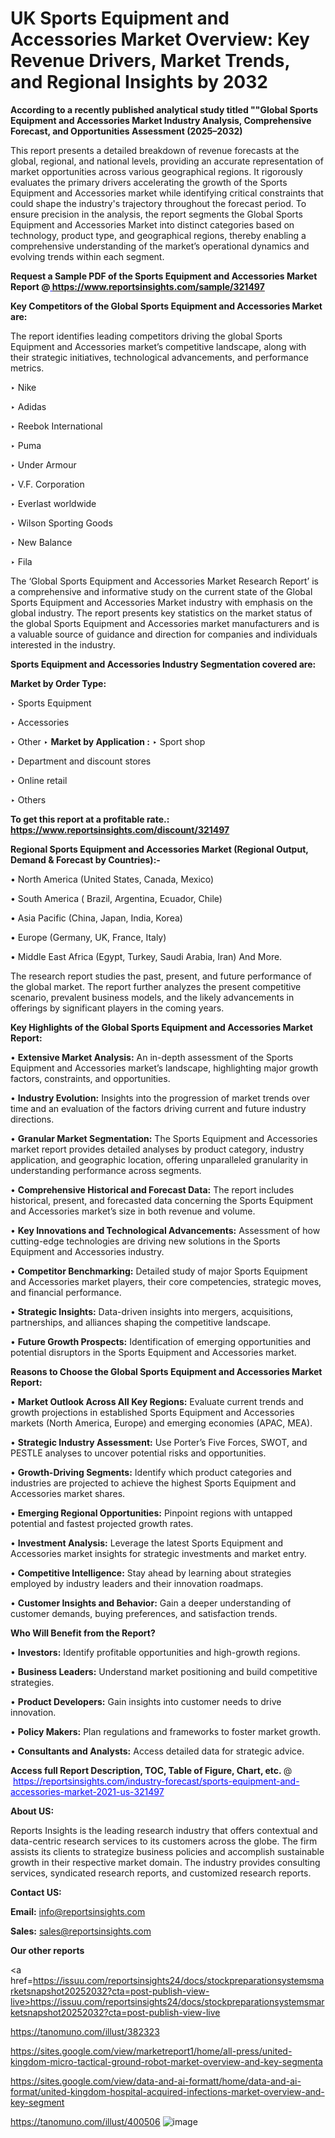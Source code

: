# UK Sports Equipment and Accessories Market Overview: Key Revenue Drivers, Market Trends, and Regional Insights by 2032

<strong>According to a recently published analytical study titled ""Global Sports Equipment and Accessories Market Industry Analysis, Comprehensive Forecast, and Opportunities Assessment (2025–2032)</strong>

This report presents a detailed breakdown of revenue forecasts at the global, regional, and national levels, providing an accurate representation of market opportunities across various geographical regions. It rigorously evaluates the primary drivers accelerating the growth of the Sports Equipment and Accessories market while identifying critical constraints that could shape the industry's trajectory throughout the forecast period. To ensure precision in the analysis, the report segments the Global Sports Equipment and Accessories Market into distinct categories based on technology, product type, and geographical regions, thereby enabling a comprehensive understanding of the market’s operational dynamics and evolving trends within each segment.

<strong>Request a Sample PDF of the Sports Equipment and Accessories Market Report </strong><strong>@<a href=https://www.reportsinsights.com/sample/321497 style=color:#0000ff;> https://www.reportsinsights.com/sample/321497</a></strong></font>

<strong>Key Competitors of the Global Sports Equipment and Accessories Market are:</strong>

The report identifies leading competitors driving the global Sports Equipment and Accessories market’s competitive landscape, along with their strategic initiatives, technological advancements, and performance metrics.

‣ Nike

‣ Adidas

‣ Reebok International

‣ Puma

‣ Under Armour

‣ V.F. Corporation

‣ Everlast worldwide

‣ Wilson Sporting Goods

‣ New Balance

‣ Fila

The ‘Global Sports Equipment and Accessories Market Research Report’ is a comprehensive and informative study on the current state of the Global Sports Equipment and Accessories Market industry with emphasis on the global industry. The report presents key statistics on the market status of the global Sports Equipment and Accessories market manufacturers and is a valuable source of guidance and direction for companies and individuals interested in the industry.

<strong>Sports Equipment and Accessories Industry Segmentation covered are:</strong>

<strong>Market by Order Type: </strong>

‣ Sports Equipment

‣ Accessories

‣ Other
‣ 
<strong>Market by Application :</strong>
‣ Sport shop

‣ Department and discount stores

‣ Online retail

‣ Others

<strong>To get this report at a profitable rate.: <a href=https://www.reportsinsights.com/discount/321497 style=color:#0000ff;>https://www.reportsinsights.com/discount/321497</a></strong></font>

<strong>Regional Sports Equipment and Accessories Market (Regional Output, Demand &amp; Forecast by Countries):-</strong>

• North America (United States, Canada, Mexico)

• South America ( Brazil, Argentina, Ecuador, Chile)

• Asia Pacific (China, Japan, India, Korea)

• Europe (Germany, UK, France, Italy)

• Middle East Africa (Egypt, Turkey, Saudi Arabia, Iran) And More.

The research report studies the past, present, and future performance of the global market. The report further analyzes the present competitive scenario, prevalent business models, and the likely advancements in offerings by significant players in the coming years.

<strong>Key Highlights of the Global Sports Equipment and Accessories Market Report:</strong>

• <strong>Extensive Market Analysis:</strong> An in-depth assessment of the Sports Equipment and Accessories market’s landscape, highlighting major growth factors, constraints, and opportunities.

• <strong>Industry Evolution:</strong> Insights into the progression of market trends over time and an evaluation of the factors driving current and future industry directions.

• <strong>Granular Market Segmentation:</strong> The Sports Equipment and Accessories market report provides detailed analyses by product category, industry application, and geographic location, offering unparalleled granularity in understanding performance across segments.

• <strong>Comprehensive Historical and Forecast Data:</strong> The report includes historical, present, and forecasted data concerning the Sports Equipment and Accessories market’s size in both revenue and volume.

• <strong>Key Innovations and Technological Advancements:</strong> Assessment of how cutting-edge technologies are driving new solutions in the Sports Equipment and Accessories industry.

• <strong>Competitor Benchmarking:</strong> Detailed study of major Sports Equipment and Accessories market players, their core competencies, strategic moves, and financial performance.

• <strong>Strategic Insights:</strong> Data-driven insights into mergers, acquisitions, partnerships, and alliances shaping the competitive landscape.

• <strong>Future Growth Prospects:</strong> Identification of emerging opportunities and potential disruptors in the Sports Equipment and Accessories market.

<strong>Reasons to Choose the Global Sports Equipment and Accessories Market Report:</strong>

• <strong>Market Outlook Across All Key Regions:</strong> Evaluate current trends and growth projections in established Sports Equipment and Accessories markets (North America, Europe) and emerging economies (APAC, MEA).

• <strong>Strategic Industry Assessment:</strong> Use Porter’s Five Forces, SWOT, and PESTLE analyses to uncover potential risks and opportunities.

• <strong>Growth-Driving Segments:</strong> Identify which product categories and industries are projected to achieve the highest Sports Equipment and Accessories market shares.

• <strong>Emerging Regional Opportunities:</strong> Pinpoint regions with untapped potential and fastest projected growth rates.

• <strong>Investment Analysis:</strong> Leverage the latest Sports Equipment and Accessories market insights for strategic investments and market entry.

• <strong>Competitive Intelligence:</strong> Stay ahead by learning about strategies employed by industry leaders and their innovation roadmaps.

• <strong>Customer Insights and Behavior:</strong> Gain a deeper understanding of customer demands, buying preferences, and satisfaction trends.

<strong>Who Will Benefit from the Report?</strong>

• <strong>Investors:</strong> Identify profitable opportunities and high-growth regions.

• <strong>Business Leaders:</strong> Understand market positioning and build competitive strategies.

• <strong>Product Developers:</strong> Gain insights into customer needs to drive innovation.

• <strong>Policy Makers:</strong> Plan regulations and frameworks to foster market growth.

• <strong>Consultants and Analysts:</strong> Access detailed data for strategic advice.
</ul>
<strong>Access full Report Description, TOC, Table of Figure, Chart, etc. </strong>@  <a href=https://reportsinsights.com/industry-forecast/sports-equipment-and-accessories-market-2021-us-321497 style=color:#0000ff;>https://reportsinsights.com/industry-forecast/sports-equipment-and-accessories-market-2021-us-321497</a></font>

<strong><strong>About US</strong>:</strong>

Reports Insights is the leading research industry that offers contextual and data-centric research services to its customers across the globe. The firm assists its clients to strategize business policies and accomplish sustainable growth in their respective market domain. The industry provides consulting services, syndicated research reports, and customized research reports.

<strong>Contact US:</strong>

<p class=""""><b>Email:</b> <a href=mailto:info@reportsinsights.com>info@reportsinsights.com</a></p>
<p class=""""><b>Sales:</b> <a href=mailto:sales@reportsinsights.com>sales@reportsinsights.com</a></p>

<strong>Our other reports</strong>

<a href=https://issuu.com/reportsinsights24/docs/stockpreparationsystemsmarketsnapshot20252032?cta=post-publish-view-live>https://issuu.com/reportsinsights24/docs/stockpreparationsystemsmarketsnapshot20252032?cta=post-publish-view-live</a>

<a href=https://tanomuno.com/illust/382323>https://tanomuno.com/illust/382323</a>

<a href=https://sites.google.com/view/marketreport1/home/all-press/united-kingdom-micro-tactical-ground-robot-market-overview-and-key-segmenta>https://sites.google.com/view/marketreport1/home/all-press/united-kingdom-micro-tactical-ground-robot-market-overview-and-key-segmenta</a>

<a href=https://sites.google.com/view/data-and-ai-formatt/home/data-and-ai-format/united-kingdom-hospital-acquired-infections-market-overview-and-key-segment>https://sites.google.com/view/data-and-ai-formatt/home/data-and-ai-format/united-kingdom-hospital-acquired-infections-market-overview-and-key-segment</a>

<a href=https://tanomuno.com/illust/400506>https://tanomuno.com/illust/400506</a>
![image](https://github.com/user-attachments/assets/a3c98333-905d-41b8-9a66-4bcb340a805b)
